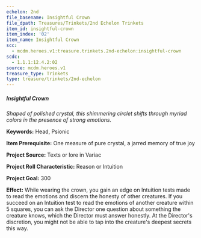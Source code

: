 ```yaml
---
echelon: 2nd
file_basename: Insightful Crown
file_dpath: Treasures/Trinkets/2nd Echelon Trinkets
item_id: insightful-crown
item_index: '02'
item_name: Insightful Crown
scc:
  - mcdm.heroes.v1:treasure.trinkets.2nd-echelon:insightful-crown
scdc:
  - 1.1.1:12.4.2:02
source: mcdm.heroes.v1
treasure_type: Trinkets
type: treasure/trinkets/2nd-echelon
---
```


##### Insightful Crown

*Shaped of polished crystal, this shimmering circlet shifts through myriad colors in the presence of strong emotions.*

**Keywords:** Head, Psionic

**Item Prerequisite:** One measure of pure crystal, a jarred memory of true joy

**Project Source:** Texts or lore in Variac

**Project Roll Characteristic:** Reason or Intuition

**Project Goal:** 300

**Effect:** While wearing the crown, you gain an edge on Intuition tests made to read the emotions and discern the honesty of other creatures. If you succeed on an Intuition test to read the emotions of another creature within 5 squares, you can ask the Director one question about something the creature knows, which the Director must answer honestly. At the Director's discretion, you might not be able to tap into the creature's deepest secrets this way.
